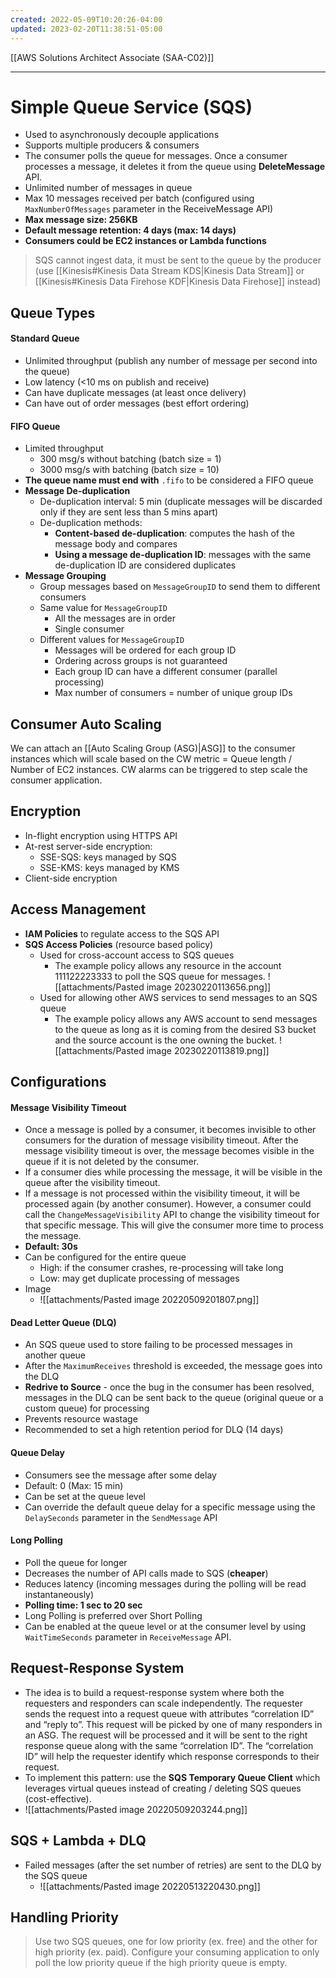```yaml
---
created: 2022-05-09T10:20:26-04:00
updated: 2023-02-20T11:38:51-05:00
---
```

[[AWS Solutions Architect Associate (SAA-C02)]]

---
# Simple Queue Service (SQS)
- Used to asynchronously decouple applications
- Supports multiple producers & consumers
- The consumer polls the queue for messages. Once a consumer processes a message, it deletes it from the queue using **DeleteMessage** API.
- Unlimited number of messages in queue
- Max 10 messages received per batch (configured using `MaxNumberOfMessages` parameter in the ReceiveMessage API)
- **Max message size: 256KB**
- **Default message retention: 4 days (max: 14 days)**
- **Consumers could be EC2 instances or Lambda functions**

> SQS cannot ingest data, it must be sent to the queue by the producer (use [[Kinesis#Kinesis Data Stream KDS|Kinesis Data Stream]] or [[Kinesis#Kinesis Data Firehose KDF|Kinesis Data Firehose]] instead)

## Queue Types
#### Standard Queue
-   Unlimited throughput (publish any number of message per second into the queue)
-   Low latency (<10 ms on publish and receive)
-   Can have duplicate messages (at least once delivery)
-   Can have out of order messages (best effort ordering)

#### FIFO Queue
-   Limited throughput
	- 300 msg/s without batching (batch size = 1)
	- 3000 msg/s with batching (batch size = 10)
-   **The queue name must end with** `.fifo` to be considered a FIFO queue
- **Message De-duplication**
	-   De-duplication interval: 5 min (duplicate messages will be discarded only if they are sent less than 5 mins apart)
	-   De-duplication methods:
	    -   **Content-based de-duplication**: computes the hash of the message body and compares
	    -   **Using a message de-duplication ID**: messages with the same de-duplication ID are considered duplicates
- **Message Grouping**
	-   Group messages based on `MessageGroupID` to send them to different consumers
	-   Same value for `MessageGroupID`
	    -   All the messages are in order
	    -   Single consumer
	-   Different values for `MessageGroupID`
	    -   Messages will be ordered for each group ID
	    -   Ordering across groups is not guaranteed
	    -   Each group ID can have a different consumer (parallel processing)
	    - Max number of consumers = number of unique group IDs

## Consumer Auto Scaling
We can attach an [[Auto Scaling Group (ASG)|ASG]] to the consumer instances which will scale based on the CW metric = Queue length / Number of EC2 instances. CW alarms can be triggered to step scale the consumer application.

## Encryption
-   In-flight encryption using HTTPS API
-   At-rest server-side encryption:
	- SSE-SQS: keys managed by SQS
	- SSE-KMS: keys managed by KMS
-   Client-side encryption

## Access Management
-   **IAM Policies** to regulate access to the SQS API
-   **SQS Access Policies** (resource based policy)
    -   Used for cross-account access to SQS queues
	    -  The example policy allows any resource in the account 111122223333 to poll the SQS queue for messages.
			![[attachments/Pasted image 20230220113656.png]]
    -   Used for allowing other AWS services to send messages to an SQS queue
		- The example policy allows any AWS account to send messages to the queue as long as it is coming from the desired S3 bucket and the source account is the one owning the bucket.
			![[attachments/Pasted image 20230220113819.png]]	
    

## Configurations
#### Message Visibility Timeout
- Once a message is polled by a consumer, it becomes invisible to other consumers for the duration of message visibility timeout. After the message visibility timeout is over, the message becomes visible in the queue if it is not deleted by the consumer.
- If a consumer dies while processing the message, it will be visible in the queue after the visibility timeout. 
- If a message is not processed within the visibility timeout, it will be processed again (by another consumer). However, a consumer could call the `ChangeMessageVisibility` API to change the visibility timeout for that specific message. This will give the consumer more time to process the message.
- **Default: 30s** 
- Can be configured for the entire queue
	- High: if the consumer crashes, re-processing will take long
	- Low: may get duplicate processing of messages
- Image
	- ![[attachments/Pasted image 20220509201807.png]]

#### Dead Letter Queue (DLQ)
- An SQS queue used to store failing to be processed messages in another queue
- After the `MaximumReceives` threshold is exceeded, the message goes into the DLQ
- **Redrive to Source** - once the bug in the consumer has been resolved, messages in the DLQ can be sent back to the queue (original queue or a custom queue) for processing
- Prevents resource wastage
- Recommended to set a high retention period for DLQ (14 days)

#### Queue Delay
- Consumers see the message after some delay
- Default: 0 (Max: 15 min)
- Can be set at the queue level
- Can override the default queue delay for a specific message using the `DelaySeconds` parameter in the `SendMessage` API

#### Long Polling
- Poll the queue for longer
- Decreases the number of API calls made to SQS (**cheaper**)
- Reduces latency (incoming messages during the polling will be read instantaneously)
- **Polling time: 1 sec to 20 sec**
- Long Polling is preferred over Short Polling
- Can be enabled at the queue level or at the consumer level by using `WaitTimeSeconds` parameter in `ReceiveMessage` API.

## Request-Response System
- The idea is to build a request-response system where both the requesters and responders can scale independently. The requester sends the request into a request queue with attributes “correlation ID” and “reply to”. This request will be picked by one of many responders in an ASG. The request will be processed and it will be sent to the right response queue along with the same “correlation ID”. The “correlation ID” will help the requester identify which response corresponds to their request.
- To implement this pattern: use the **SQS Temporary Queue Client** which leverages virtual queues instead of creating / deleting SQS queues (cost-effective).
- ![[attachments/Pasted image 20220509203244.png]]

## SQS + Lambda + DLQ
- Failed messages (after the set number of retries) are sent to the DLQ by the SQS queue
	- ![[attachments/Pasted image 20220513220430.png]]

## Handling Priority
> Use two SQS queues, one for low priority (ex. free) and the other for high priority (ex. paid). Configure your consuming application to only poll the low priority queue if the high priority queue is empty.